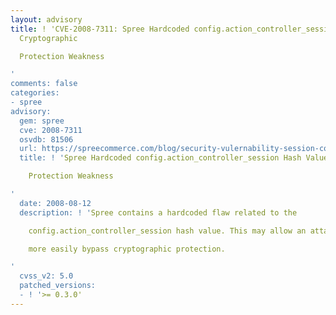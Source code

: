 ```yaml
---
layout: advisory
title: ! 'CVE-2008-7311: Spree Hardcoded config.action_controller_session Hash Value
  Cryptographic

  Protection Weakness

'
comments: false
categories:
- spree
advisory:
  gem: spree
  cve: 2008-7311
  osvdb: 81506
  url: https://spreecommerce.com/blog/security-vulernability-session-cookie-store
  title: ! 'Spree Hardcoded config.action_controller_session Hash Value Cryptographic

    Protection Weakness

'
  date: 2008-08-12
  description: ! 'Spree contains a hardcoded flaw related to the

    config.action_controller_session hash value. This may allow an attacker to

    more easily bypass cryptographic protection.

'
  cvss_v2: 5.0
  patched_versions:
  - ! '>= 0.3.0'
---
```

